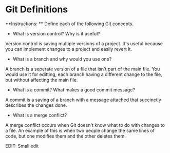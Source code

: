 # Git Definitions

**Instructions: ** Define each of the following Git concepts.

* What is version control?  Why is it useful?

Version control is saving multiple versions of a project. It's useful because you can implement changes to a project and easily revert it.

* What is a branch and why would you use one?

A branch is a seperate version of a file that isn't part of the main file. You would use it for editting, each branch having a different change to the file, but without affecting the main file.

* What is a commit? What makes a good commit message?

A commit is a saving of a branch with a message attached that succinctly describes the changes done. 

* What is a merge conflict?

A merge conflict occurs when Git doesn't know what to do with changes to a file. An example of this is when two people change the same lines of code, but one modifies them and the other deletes them.

EDIT: Small edit 